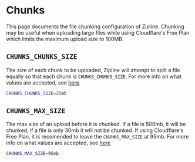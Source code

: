 # Chunks
This page documents the file chunking configuration of Zipline. Chunking may be useful when uploading large files while using Cloudflare's Free Plan which limits the maximum upload size to 100MB.

## `CHUNKS_CHUNKS_SIZE`
The size of each chunk to be uploaded, Zipline will attempt to split a file equally so that each chunk is `CHUNKS_CHUNKS_SIZE`. For more info on what values are accepted, see [here](/docs/guides/byte-format).
```bash
CHUNKS_CHUNKS_SIZE=25mb
```

## `CHUNKS_MAX_SIZE`
The max size of an upload before it is chunked. If a file is 500mb, it will be chunked, if a file is only 30mb it will not be chunked. If using Cloudflare's Free Plan, it is recomended to leave the `CHUNKS_MAX_SIZE` at 95mb. For more info on what values are accepted, see [here](/docs/guides/byte-format)
```bash
CHUNKS_MAX_SIZE=95mb
```
